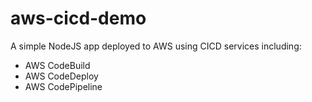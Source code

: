 # aws-cicd-demo
A simple NodeJS app deployed to AWS using CICD services including:
- AWS CodeBuild
- AWS CodeDeploy
- AWS CodePipeline
